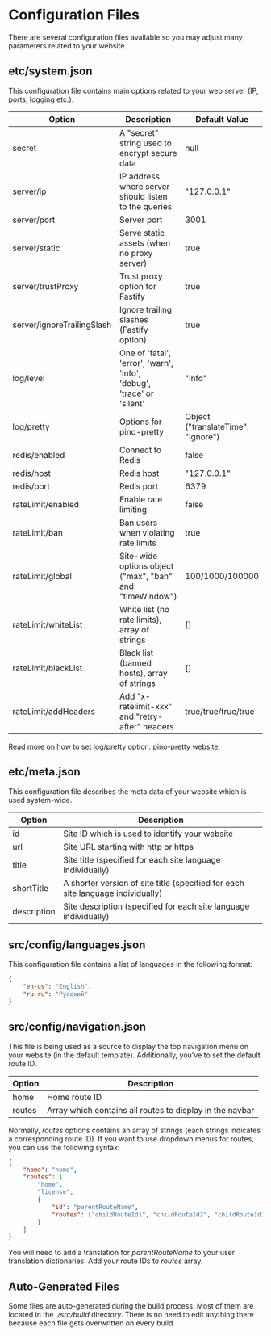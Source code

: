 # Configuration Files

There are several configuration files available so you may adjust many parameters related to your website.

## etc/system.json

This configuration file contains main options related to your web server (IP, ports, logging etc.).

| Option        		     | Description                                                               | Default Value                      |
|----------------------------|---------------------------------------------------------------------------|------------------------------------|
| secret        			 | A "secret" string used to encrypt secure data			                 | null                        		  |
| server/ip     			 | IP address where server should listen <br>to the queries                  | "127.0.0.1"                        |
| server/port   			 | Server port                                                               | 3001                               |
| server/static 		 	 | Serve static assets (when no proxy server)                                | true                               |
| server/trustProxy 		 | Trust proxy option for Fastify		 	                                 | true                               |
| server/ignoreTrailingSlash | Ignore trailing slashes (Fastify option)                                  | true                               |
| log/level     			 | One of 'fatal', 'error', 'warn', 'info', <br>'debug', 'trace' or 'silent' | "info"                             |
| log/pretty    			 | Options for pino-pretty                                                   | Object ("translateTime", "ignore") |
| redis/enabled 			 | Connect to Redis                                                          | false							  |
| redis/host    			 | Redis host	                                                             | "127.0.0.1"						  |
| redis/port    			 | Redis port	                                                             | 6379								  |
| rateLimit/enabled			 | Enable rate limiting                                                      | false							  |
| rateLimit/ban			     | Ban users when violating rate limits                                      | true						    	  |
| rateLimit/global		     | Site-wide options object ("max", "ban" and "timeWindow")                  | 100/1000/100000				  	  |
| rateLimit/whiteList        | White list (no rate limits), array of strings       		           		 | []           				  	  |
| rateLimit/blackList        | Black list (banned hosts), array of strings                  			 | []           				  	  |
| rateLimit/addHeaders       | Add "x-ratelimit-xxx" and "retry-after" headers                  		 | true/true/true/true			  	  |

Read more on how to set log/pretty option: [pino-pretty website](https://github.com/pinojs/pino-pretty).

## etc/meta.json

This configuration file describes the meta data of your website which is used system-wide.

| Option      | Description                                                                     |
|-------------|---------------------------------------------------------------------------------|
| id          | Site ID which is used to identify your website                                  |
| url         | Site URL starting with http or https                                            |
| title       | Site title (specified for each site language individually)                      |
| shortTitle  | A shorter version of site title (specified for each site language individually) |
| description | Site description (specified for each site language individually)                |

## src/config/languages.json

This configuration file contains a list of languages in the following format:

```json
{
    "en-us": "English",
    "ru-ru": "Русский"
}
```

## src/config/navigation.json

This file is being used as a source to display the top navigation menu on your website (in the default template). Additionally, you've to set the default route ID.

| Option | Description                                              |
|--------|----------------------------------------------------------|
| home   | Home route ID                                            |
| routes | Array which contains all routes to display in the navbar |

Normally, *routes* options contains an array of strings (each strings indicates a corresponding route ID). If you want to use dropdown menus for routes, you can use the following syntax:

```json
{
	"home": "home",
	"routes": [
		"home",
		"license",
		{
			"id": "parentRouteName",
			"routes": ["childRouteId1", "childRouteId2", "childRouteId3"]
		}
	]
}
```

You will need to add a translation for *parentRouteName* to your user translation dictionaries. Add your route IDs to *routes* array.

## Auto-Generated Files

Some files are auto-generated during the build process. Most of them are located in the *./src/build* directory. There is no need to edit anything there because each file gets overwritten on every build.